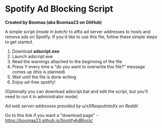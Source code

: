# Spotify Ad Blocking Script
**Created by Boomaa (aka Boomaa23 on GitHub)**

A simple script *(made in batch)* to affix ad server addresses to hosts and remove ads on Spotify. If you'd like to use this file, follow these simple steps to get started.
  1. Download **adscript.exe**
  2. Launch adscript.exe
  3. Read the warnings attached to the beginning of the file
  4. Press Y every time a "do you want to overwrite this file?" message comes up (this is planned)
  5. Wait until the file is done writing
  6. Enjoy ad-free spotify!
  
(Optionally you can download adscript.bat and edit the script, but you'll need to run it in administrator mode)

*Ad web server addresses provided by u/xXRasputintoXx on Reddit*

Go to this link if you want a "download page" - https://boomaa23.github.io/SpotifyAdBlock/
<!-- DISCLAIMER(S): I AM NOT LIABLE FOR ANY DAMAGE CAUSED BY THE INDUCTION OF MY SCRIPT TO YOUR COMPUTING DEVICE. DO NOT RUN THIS MORE THAN ONCE, THAT CAN BECOME DANGEROUS. IF YOU DO NOT FOLLOW THE INSTRUCTIONS OR GUIDANCE, THEN I AM NOT RESPONSIBLE FOR ANY UNINTENDED CONSEQUENCES IN ANY WAY, SHAPE, OR FORM. THANK YOU FOR YOUR COOPERATION. -->

